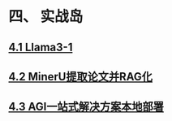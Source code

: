 # 四、 实战岛

## [4.1 Llama3-1](./4.%20实战岛/4.1%20Llama3-1.md)

## [4.2 MinerU提取论文并RAG化](./4.%20实战岛/4.2%20MinerU提取论文并RAG化.md)

## [4.3 AGI一站式解决方案本地部署](./4.%20实战岛/4.3%20AGI一站式解决方案本地部署.md)